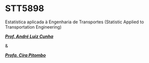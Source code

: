 # STT5898
Estatística aplicada à Engenharia de Transportes (Statistic Applied to Transportation Engineering)

***[Prof. André Luiz Cunha](https://scholar.google.com/citations?hl=pt-BR&user=HI0CQJMAAAAJ&view_op=list_works&authuser=1&sortby=pubdate)***

&

***[Profa. Cira Pitombo](https://scholar.google.com/citations?hl=pt-BR&user=A6zsj3oAAAAJ&view_op=list_works&authuser=1&sortby=pubdate)***
